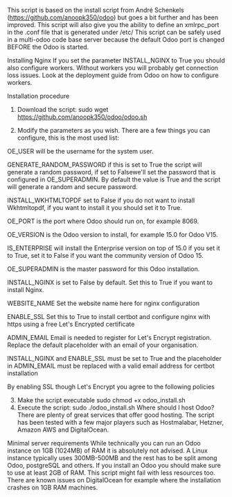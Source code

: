 
This script is based on the install script from André Schenkels (https://github.com/anoopk350/odoo) but goes a bit further and has been improved. This script will also give you the ability to define an xmlrpc_port in the .conf file that is generated under /etc/ This script can be safely used in a multi-odoo code base server because the default Odoo port is changed BEFORE the Odoo is started.

Installing Nginx
If you set the parameter INSTALL_NGINX to True you should also configure workers. Without workers you will probably get connection loss issues. Look at the deployment guide from Odoo on how to configure workers.

Installation procedure
1. Download the script:
sudo wget https://github.com/anoopk350/odoo/odoo.sh

2. Modify the parameters as you wish.
There are a few things you can configure, this is the most used list:

OE_USER will be the username for the system user.

GENERATE_RANDOM_PASSWORD if this is set to True the script will generate a random password, if set to Falsewe'll set the password that is configured in OE_SUPERADMIN. 
By default the value is True and the script will generate a random and secure password.

INSTALL_WKHTMLTOPDF set to False if you do not want to install Wkhtmltopdf, if you want to install it you should set it to True.

OE_PORT is the port where Odoo should run on, for example 8069.

OE_VERSION is the Odoo version to install, for example 15.0 for Odoo V15.

IS_ENTERPRISE will install the Enterprise version on top of 15.0 if you set it to True, set it to False if you want the community version of Odoo 15.

OE_SUPERADMIN is the master password for this Odoo installation.

INSTALL_NGINX is set to False by default. Set this to True if you want to install Nginx.

WEBSITE_NAME Set the website name here for nginx configuration

ENABLE_SSL Set this to True to install certbot and configure nginx with https using a free Let's Encrypted certificate

ADMIN_EMAIL Email is needed to register for Let's Encrypt registration. Replace the default placeholder with an email of your organisation.

INSTALL_NGINX and ENABLE_SSL must be set to True and the placeholder in ADMIN_EMAIL must be replaced with a valid email address for certbot installation

By enabling SSL though Let's Encrypt you agree to the following policies

3. Make the script executable
sudo chmod +x odoo_install.sh
4. Execute the script:
sudo ./odoo_install.sh
Where should I host Odoo?
There are plenty of great services that offer good hosting. The script has been tested with a few major players such as Hostmalabar,  Hetzner, Amazon AWS and DigitalOcean. 

Minimal server requirements
While technically you can run an Odoo instance on 1GB (1024MB) of RAM it is absolutely not advised. A Linux instance typically uses 300MB-500MB and the rest has to be split among Odoo, postgreSQL and others. If you install an Odoo you should make sure to use at least 2GB of RAM. This script might fail with less resources too. There are known issues on DigitalOcean for example where the installation crashes on 1GB RAM machines.
